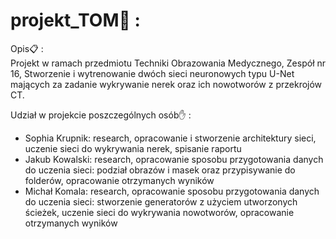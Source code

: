 # projekt_TOM:closed_book: :
Opis:clipboard: : </br>
Projekt w ramach przedmiotu Techniki Obrazowania Medycznego, 
Zespół nr 16,
Stworzenie i wytrenowanie dwóch sieci neuronowych typu U-Net mających za zadanie wykrywanie nerek oraz ich nowotworów z przekrojów CT.

Udział w projekcie poszczególnych osób:hand: :
- Sophia Krupnik: research, opracowanie i stworzenie architektury sieci, uczenie sieci do wykrywania nerek, spisanie raportu
- Jakub Kowalski: research, opracowanie sposobu przygotowania danych do uczenia sieci: podział obrazów i masek oraz przypisywanie do folderów, opracowanie otrzymanych wyników
- Michał Komala: research, opracowanie sposobu przygotowania danych do uczenia sieci: stworzenie generatorów z użyciem utworzonych ścieżek, uczenie sieci do wykrywania nowotworów, opracowanie otrzymanych wyników
